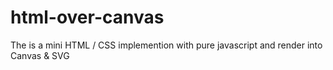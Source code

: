 # html-over-canvas
The is a mini HTML / CSS implemention with pure javascript and render into Canvas &amp; SVG
